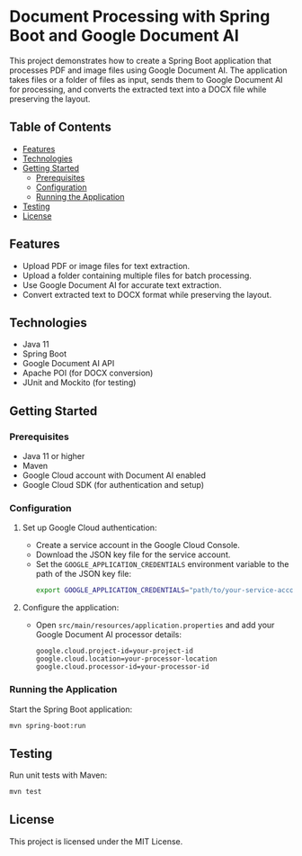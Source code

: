 # Document Processing with Spring Boot and Google Document AI

This project demonstrates how to create a Spring Boot application that processes PDF and image files using Google Document AI. The application takes files or a folder of files as input, sends them to Google Document AI for processing, and converts the extracted text into a DOCX file while preserving the layout.

## Table of Contents
- [Features](#features)
- [Technologies](#technologies)
- [Getting Started](#getting-started)
  - [Prerequisites](#prerequisites)
  - [Configuration](#configuration)
  - [Running the Application](#running-the-application)
- [Testing](#testing)
- [License](#license)

## Features
- Upload PDF or image files for text extraction.
- Upload a folder containing multiple files for batch processing.
- Use Google Document AI for accurate text extraction.
- Convert extracted text to DOCX format while preserving the layout.

## Technologies
- Java 11
- Spring Boot
- Google Document AI API
- Apache POI (for DOCX conversion)
- JUnit and Mockito (for testing)

## Getting Started

### Prerequisites
- Java 11 or higher
- Maven
- Google Cloud account with Document AI enabled
- Google Cloud SDK (for authentication and setup)

### Configuration
1. Set up Google Cloud authentication:
   - Create a service account in the Google Cloud Console.
   - Download the JSON key file for the service account.
   - Set the `GOOGLE_APPLICATION_CREDENTIALS` environment variable to the path of the JSON key file:
     ```bash
     export GOOGLE_APPLICATION_CREDENTIALS="path/to/your-service-account-file.json"
     ```

2. Configure the application:
   - Open `src/main/resources/application.properties` and add your Google Document AI processor details:
     ```properties
     google.cloud.project-id=your-project-id
     google.cloud.location=your-processor-location
     google.cloud.processor-id=your-processor-id
     ```

### Running the Application
Start the Spring Boot application:
```bash
mvn spring-boot:run
```

## Testing
Run unit tests with Maven:
```bash
mvn test
```

## License
This project is licensed under the MIT License.
